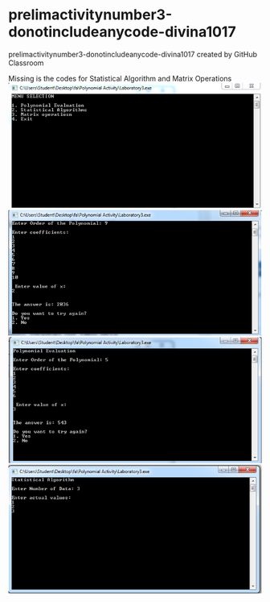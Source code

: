 # prelimactivitynumber3-donotincludeanycode-divina1017
prelimactivitynumber3-donotincludeanycode-divina1017 created by GitHub Classroom

Missing is the codes for Statistical Algorithm and Matrix Operations
![](a.jpg)
![](1.jpg)
![](2.jpg)
![](3.jpg)

